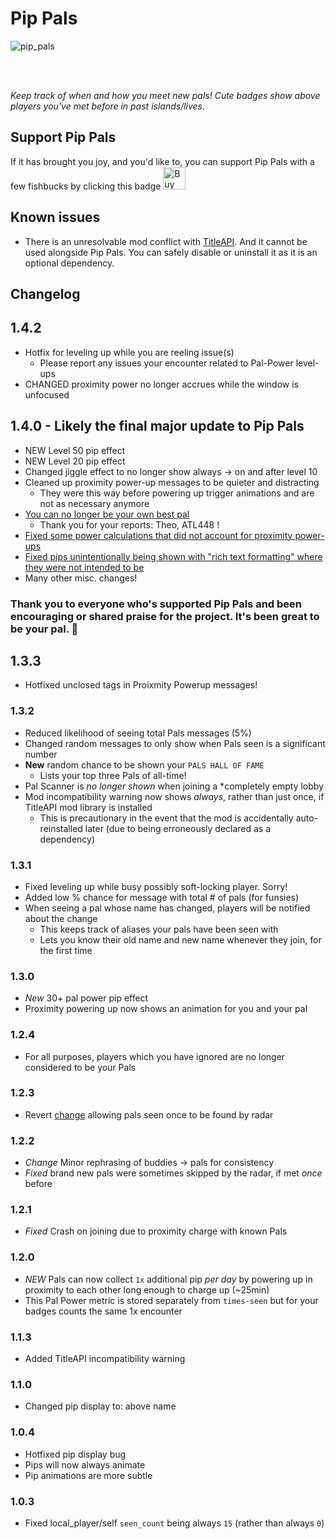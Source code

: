 # Pip Pals

![pip_pals](https://github.com/user-attachments/assets/99227833-300d-4fe3-9caf-cd2bbf2246b6)

<br/>
<br/>

_Keep track of when and how you meet new pals! Cute badges show above players you've met before in past islands/lives._

## Support Pip Pals

If it has brought you joy, and you'd like to, you can support Pip Pals with a few fishbucks by clicking this badge
<a href='https://ko-fi.com/A0A3YDMVY' target='_blank'><img height='36' style='border:0px;height:36px;' src='https://storage.ko-fi.com/cdn/kofi4.png?v=6' border='0' alt='Buy Me a Coffee at ko-fi.com' /></a>

## Known issues

- There is an unresolvable mod conflict with [TitleAPI](https://thunderstore.io/c/webfishing/p/LoafWF/TitleAPI/).
  And it cannot be used alongside Pip Pals. You can safely disable or uninstall it as it is an optional dependency.

## Changelog

## 1.4.2

- Hotfix for leveling up while you are reeling issue(s)
  - Please report any issues your encounter related to Pal-Power level-ups
- CHANGED proximity power no longer accrues while the window is unfocused

## 1.4.0 - Likely the final major update to Pip Pals

- NEW Level 50 pip effect
- NEW Level 20 pip effect
- Changed jiggle effect to no longer show always -> on and after level 10
- Cleaned up proximity power-up messages to be quieter and distracting
  - They were this way before powering up trigger animations and are not as necessary anymore
- [You can no longer be your own best pal](https://github.com/binury/Toes.Pip-Pals/issues/5)
  - Thank you for your reports: Theo, ATL448 !
- [Fixed some power calculations that did not account for proximity power-ups](https://github.com/binury/Toes.Pip-Pals/issues/6)
- [Fixed pips unintentionally being shown with "rich text formatting" where they were not intended to be](https://github.com/binury/Toes.Pip-Pals/issues/3)
- Many other misc. changes!

### Thank you to everyone who's supported Pip Pals and been encouraging or shared praise for the project. It's been great to be your pal. 💖

## 1.3.3

- Hotfixed unclosed tags in Proixmity Powerup messages!

### 1.3.2

- Reduced likelihood of seeing total Pals messages (5%)
- Changed random messages to only show when Pals seen is a significant number
- **New** random chance to be shown your `PALS HALL OF FAME`
  - Lists your top three Pals of all-time!
- Pal Scanner is _no longer shown_ when joining a \*completely empty lobby
- Mod incompatibility warning now shows _always_, rather than just once, if TitleAPI mod library is installed
  - This is precautionary in the event that the mod is accidentally auto-reinstalled later (due to being erroneously declared as a dependency)

### 1.3.1

- Fixed leveling up while busy possibly soft-locking player. Sorry!
- Added low % chance for message with total # of pals (for funsies)
- When seeing a pal whose name has changed, players will be notified about the change
  - This keeps track of aliases your pals have been seen with
  - Lets you know their old name and new name whenever they join, for the first time

### 1.3.0

- _New_ 30+ pal power pip effect
- Proximity powering up now shows an animation for you and your pal

### 1.2.4

- For all purposes, players which you have ignored are no longer considered to be your Pals

### 1.2.3

- Revert [change](#122) allowing pals seen once to be found by radar

### 1.2.2

- _Change_ Minor rephrasing of buddies -> pals for consistency
- _Fixed_ brand new pals were sometimes skipped by the radar, if met _once_ before

### 1.2.1

- _Fixed_ Crash on joining due to proximity charge with known Pals

### 1.2.0

- _NEW_ Pals can now collect `1x` additional pip _per day_ by powering up in proximity to each other long enough to charge up (~25min)
- This Pal Power metric is stored separately from `times-seen` but for your badges counts the same 1x encounter

### 1.1.3

- Added TitleAPI incompatibility warning

### 1.1.0

- Changed pip display to: above name

### 1.0.4

- Hotfixed pip display bug
- Pips will now always animate
- Pip animations are more subtle

### 1.0.3

- Fixed local_player/self `seen_count` being always `15` (rather than always `0`)
